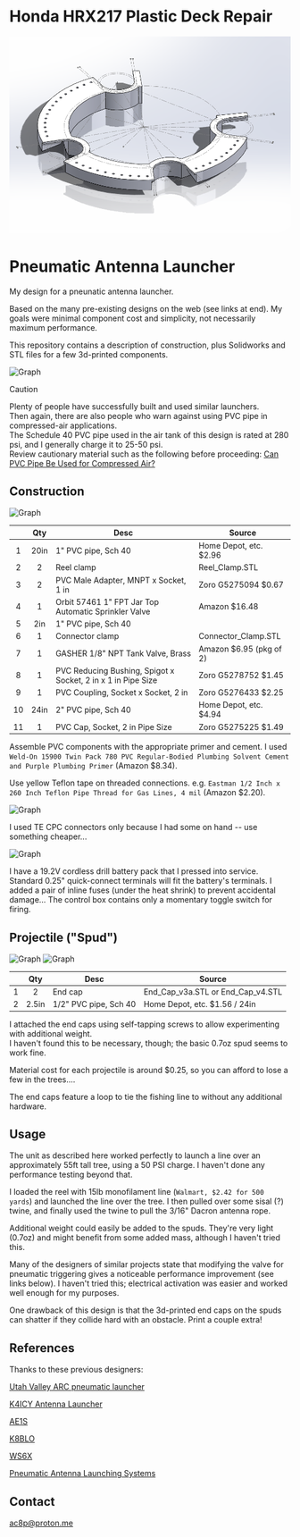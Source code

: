 # Honda HRX217 Plastic Deck Repair
![Graph](img/trimetric.png)




# Pneumatic Antenna Launcher

My design for a pneunatic antenna launcher.

Based on the many pre-existing designs on the web (see links at end). 
My goals were minimal component cost and simplicity, not necessarily maximum performance.

This repository contains a description of construction, plus Solidworks and STL files for a few 3d-printed components.

![Graph](img/Assembly.png)

> [!CAUTION]
> Plenty of people have successfully built and used similar launchers.\
> Then again, there are also people who warn against using PVC pipe in compressed-air applications.\
> The Schedule 40 PVC pipe used in the air tank of this design is rated at 280 psi, and I generally charge it to 25-50 psi.\
> Review cautionary material such as the following before proceeding:  [Can PVC Pipe Be Used for Compressed Air?](https://fluidairedynamics.com/blogs/articles/can-pvc-pipe-be-used-for-compressed-air)


## Construction

![Graph](img/Explode.png)

| | Qty | Desc | Source |
| :---: | :---: | --- | --- |
| 1 | 20in | 1" PVC pipe, Sch 40 | Home Depot, etc.  $2.96 |
| 2 | 2 | Reel clamp | Reel_Clamp.STL |
| 3 | 2 | PVC Male Adapter, MNPT x Socket, 1 in | Zoro G5275094 $0.67 |
| 4 | 1 | Orbit 57461 1" FPT Jar Top Automatic Sprinkler Valve | Amazon $16.48 |
| 5 | 2in | 1" PVC pipe, Sch 40 |  |
| 6 | 1 | Connector clamp | Connector_Clamp.STL |
| 7 | 1 | GASHER 1/8" NPT Tank Valve, Brass | Amazon $6.95 (pkg of 2) |
| 8 | 1 | PVC Reducing Bushing, Spigot x Socket, 2 in x 1 in Pipe Size | Zoro G5278752 $1.45 |
| 9 | 1 | PVC Coupling, Socket x Socket, 2 in | Zoro G5276433 $2.25 |
| 10 | 24in | 2" PVC pipe, Sch 40 | Home Depot, etc.  $4.94 |
| 11 | 1 | PVC Cap, Socket, 2 in Pipe Size | Zoro G5275225 $1.49 |


Assemble PVC components with the appropriate primer and cement. I used `Weld-On 15900 Twin Pack 780 PVC Regular-Bodied Plumbing Solvent Cement and Purple Plumbing Primer` (Amazon $8.34).

Use yellow Teflon tape on threaded connections. e.g. `Eastman 1/2 Inch x 260 Inch Teflon Pipe Thread for Gas Lines, 4 mil` (Amazon $2.20).


![Graph](img/Main.png)

I used TE CPC connectors only because I had some on hand -- use something cheaper...

![Graph](img/Control.png)

I have a 19.2V cordless drill battery pack that I pressed into service. Standard 0.25" quick-connect terminals will fit the battery's terminals. 
I added a pair of inline fuses (under the heat shrink) to prevent accidental damage... The control box contains only a momentary toggle switch for firing.




## Projectile ("Spud")

![Graph](img/Proj_Assembly.png)
![Graph](img/Proj_Explode.png)

| | Qty | Desc | Source |
| :---: | :---: | --- | --- |
| 1 | 2 | End cap | End_Cap_v3a.STL or End_Cap_v4.STL |
| 2 | 2.5in | 1/2" PVC pipe, Sch 40 | Home Depot, etc.  $1.56 / 24in |

I attached the end caps using self-tapping screws to allow experimenting with additional weight.\
I haven't found this to be necessary, though; the basic 0.7oz spud seems to work fine.

Material cost for each projectile is around $0.25, so you can afford to lose a few in the trees....

The end caps feature a loop to tie the fishing line to without any additional hardware.


## Usage

The unit as described here worked perfectly to launch a line over an approximately 55ft tall tree, using a 50 PSI charge. I haven't done any performance testing beyond that.

I loaded the reel with 15lb monofilament line (`Walmart, $2.42 for 500 yards`) and launched the line over the tree. I then pulled over some sisal (?) twine, 
and finally used the twine to pull the 3/16" Dacron antenna rope.

Additional weight could easily be added to the spuds. They're very light (0.7oz) and might benefit from some added mass, although I haven't tried this.

Many of the designers of similar projects state that modifying the valve for pneumatic triggering gives a noticeable performance improvement (see links below). 
I haven't tried this; electrical activation was easier and worked well enough for my purposes. 

One drawback of this design is that the 3d-printed end caps on the spuds can shatter if they collide hard with an obstacle. Print a couple extra!

## References

Thanks to these previous designers:

[Utah Valley ARC pneumatic launcher](https://noji.com/hamradio/pdf-ppt/noji/Noji-Article-Antenna-Launcher.pdf)

[K4ICY Antenna Launcher](http://www.k4icy.com/launcher.html)

[AE1S](http://blog.kotarak.net/2011/04/say-hello-to-my-little-friend.html)

[K8BLO](https://www.qsl.net/k8blo/launchers.html)

[WS6X](https://www.ws6x.com/squirrel.htm)

[Pneumatic Antenna Launching Systems](http://www.antennalaunchers.com/antlaunching.html)


## Contact
ac8p@proton.me


